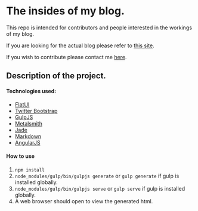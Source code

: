 The insides of my blog.
=======================

This repo is intended for contributors and people interested in the workings of my blog.

If you are looking for the actual blog please refer to [this site](http://rodkings.plethora.com.mx/).

If you wish to contribute please contact me [here](mailto:rodrigo@plethora.com.mx).


Description of the project.
---------------------------

#### Technologies used:

- [FlatUI](http://designmodo.github.io/Flat-UI/)
- [Twitter Bootstrap](http://getbootstrap.com)
- [GulpJS](http://gulpjs.com)
- [Metalsmith](http://www.metalsmith.io)
- [Jade](http://jade-lang.com)
- [Markdown](http://daringfireball.net/projects/markdown/)
- [AngularJS](https://angularjs.org/)

#### How to use
1. `npm install`
2. `node_modules/gulp/bin/gulpjs generate` or `gulp generate` if gulp is installed globally.
3. `node_modules/gulp/bin/gulpjs serve` or `gulp serve` if gulp is installed globally.
4. A web browser should open to view the generated html.
